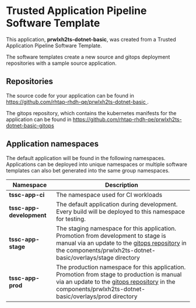 # Trusted Application Pipeline Software Template

This application, **prwlxh2ts-dotnet-basic**, was created from a Trusted Application Pipeline Software Template.

The software templates create a new source and gitops deployment repositories with a sample source application. 

## Repositories

The source code for your application can be found in [https://github.com/rhtap-rhdh-qe/prwlxh2ts-dotnet-basic ](https://github.com/rhtap-rhdh-qe/prwlxh2ts-dotnet-basic ).
 
The gitops repository, which contains the kubernetes manifests for the application can be found in 
[https://github.com/rhtap-rhdh-qe/prwlxh2ts-dotnet-basic-gitops ](https://github.com/rhtap-rhdh-qe/prwlxh2ts-dotnet-basic-gitops ) 

## Application namespaces 

The default application will be found in the following namespaces. Applications can be deployed into unique namespaces or multiple software templates can also bet generated into the same group namespaces.  

|  Namespace   |  Description   |  
| -------- | -------- |
| **tssc-app-ci** | The namespace used for CI workloads |
| **tssc-app-development** | The default application during development. Every build will be deployed to this namespace for testing. |
| **tssc-app-stage** | The staging namespace for this application. Promotion from development to stage is manual via an update to the [gitops repository](https://github.com/rhtap-rhdh-qe/prwlxh2ts-dotnet-basic-gitops ) in the components/prwlxh2ts-dotnet-basic/overlays/stage directory |
| **tssc-app-prod** | The production namespace for this application. Promotion from stage to production is manual via an update to the [gitops repository](https://github.com/rhtap-rhdh-qe/prwlxh2ts-dotnet-basic-gitops ) in the components/prwlxh2ts-dotnet-basic/overlays/prod directory |